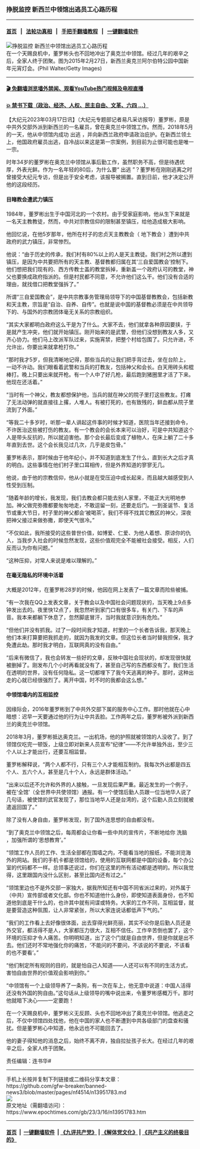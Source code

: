### 挣脱监控 新西兰中领馆出逃员工心路历程
------------------------

#### [首页](https://github.com/gfw-breaker/banned-news3/blob/master/README.md) &nbsp;&nbsp;|&nbsp;&nbsp; [法轮功真相](https://github.com/begood0513/basic/blob/master/README.md)  &nbsp;&nbsp;|&nbsp;&nbsp; [手把手翻墙教程](https://github.com/gfw-breaker/guides/wiki)  &nbsp;&nbsp;|&nbsp;&nbsp; [一键翻墙软件](https://github.com/gfw-breaker/nogfw/blob/master/README.md)  



<div><img alt="挣脱监控 新西兰中领馆出逃员工心路历程" class="attachment-djy_600_400 size-djy_600_400 wp-post-image" src="https://i.epochtimes.com/assets/uploads/2023/03/id13951785-GettyImages-464591020-600x400.jpg"/>
<div class="caption">
 在一个天赐良机中，董罗彬头也不回地冲出了奥克兰中领馆。经过几年的艰辛之后，全家人终于团聚。图为2015年2月27日，新西兰奥克兰阿尔伯特公园中国新年元宵灯会。(Phil Walter/Getty Images)
</div></div><hr/>

#### [ 🎬  免翻墙浏览墙外禁闻、观看YouTube热门视频及电视直播](https://github.com/gfw-breaker/HelloWorld)

#### [ 💥  禁书下载（政治、经济、人权、民主自由、文革、六四 ...）](https://github.com/gfw-breaker/books/blob/master/README.md)

<div><p>
 【大纪元2023年03月17日讯】（大纪元专题部记者易凡采访报导）董罗彬，原是中共外交部外派到新西兰的一名雇员，曾在奥克兰中领馆工作。然而，2018年5月的一天，他从中领馆内成功
 <ok href="https://www.epochtimes.com/gb/tag/%E5%87%BA%E9%80%83.html">
  出逃
 </ok>
 ，并向新西兰政府申请政治庇护。在新西兰领土上，他国政府雇员出逃，自冷战以来这是第一宗案例，到目前为止很可能也是唯一一宗。
</p>
<p>
 时年34岁的董罗彬在奥克兰中领馆从事后勤工作，虽然职务不高，但是待遇优厚，外表光鲜。作为一名年轻的80后，为什么要“
 <ok href="https://www.epochtimes.com/gb/tag/%E5%87%BA%E9%80%83.html">
  出逃
 </ok>
 ”？董罗彬在刚刚逃离之时曾接受大纪元专访，但是出于安全考虑，该报导被搁置。直到日前，他才决定公开他的这段经历。
</p>
<h4>
 目睹教会遭武力镇压
</h4>
<p>
 1984年，董罗彬出生于中国河北的一个农村。由于受家庭影响，他从生下来就是一名天主教教徒，然而，中共对宗教信仰的限制甚至镇压，给他造成极大影响。
</p>
<p>
 他回忆说，在他5岁那年，他所在村子的忠贞天主教教会（
 <ok href="https://www.epochtimes.com/gb/tag/%E5%9C%B0%E4%B8%8B%E6%95%99%E4%BC%9A.html">
  地下教会
 </ok>
 ）遭到中共政府的武力镇压，非常惨烈。
</p>
<p>
 他说：“由于历史的传承，我们村有80%以上的人是天主教徒。我们村之所以遭到镇压，是因为中共要把所有的天主教、基督教都归属在其‘三自爱国教会’控制下。他们想把我们现有的、西方传教士盖的教堂拆掉，重新盖一个政府认可的教堂，神父也要换成政府指派的。但是村民都不同意，不允许他们这么干。他们没有合适的理由，就找借口把教堂强拆了。”
</p>
<p>
 所谓“三自爱国教会”，是中共宗教事务管理局领导下的中国基督教教会，包括新教和天主教，宗旨是“自治、自养、自传”。也就是说中国的基督教必须是在中共领导下的、与国外的宗教团体毫无关系的宗教组织。
</p>
<p>
 “其实大家都明白政府这么干是为了什么。大家不去，他们就拿各种原因要挟，于是就产生冲突，他们就开始镇压。刚开始来的是武警，但他们没想到教友人多，又齐心协力。他们马上改派军队过来，实施宵禁，把整个村给包围了。只允许进，不允许出，你要出来就拿枪打你。”
</p>
<p>
 “那时我才5岁，但我清晰地记得，那些当兵的让我们把手背过去，坐在台阶上，一动不许动。我们眼看着武警和当兵的打教友，包括神父和会长。白天用砖头和棍棒打。晚上只要出来就开枪。有一个人中了好几枪，最后跑到猪圈里才活了下来。他现在还活着。”
</p>
<p>
 “当时有一个神父，教友都想保护他，当兵的就在神父的院子里打这些教友。打瘫了无法动弹的就直接往上撂，人堆人。有被打死的，也有致残的，鲜血都从院子里流到了外面。”
</p>
<p>
 “等我二十多岁时，听那一辈人讲起这件事的时候才知道，医院当年还接到命令，不许医治这些被打伤的教友。有一个教会的会长本来可以治好，可是中共知道这个人是带头反抗的，所以就迫害他。那个会长最后变成了植物人，在床上躺了二十多年直到去世。这个会长我见过几次，几乎是皮包骨。”
</p>
<p>
 董罗彬表示，那时候由于他年纪小，并不知道到底发生了什么，直到长大之后才真的明白。这些事情在他们村子里口耳相传，但是外界知道的寥寥无几。
</p>
<p>
 他说，由于他的宗教信仰，他从小就是在受压迫中成长起来，而且越大越感受到人性受到压制。
</p>
<p>
 “随着年龄的增长，我发现，我们去教会都只能去别人家里，不能正大光明地参加。神父做完弥撒都要匆匆地走，不敢逗留一刻，还要走后门。一到圣诞节、复活节或重大节日，村子里的神父都会‘被喝茶’。我们不得不找其它教区的神父，深夜把神父接过来做弥撒，即使天气很冷。”
</p>
<p>
 “不仅如此，我所接受的这些普世价值，如博爱、仁爱、为他人着想、原谅你的仇人，当我步入社会的时候忽然发现，这些价值观完全不能被社会接受。相反，人们反而认为你有问题。”
</p>
<p>
 “这种压抑，对常人来说是难以理解的。”
</p>
<h4>
 在毫无隐私的环境中活着
</h4>
<p>
 大概是2012年，在董罗彬28岁的时候，他因在网上发表了一篇文章而险些被捕。
</p>
<p>
 “有一次我在QQ上发表文章，关于教会以及中国社会问题现状的，当天晚上9点多钟发出去的。夜里快12点了，我忽然听到家门口有很多车，有关门、下车的声音。我本来都躺下休息了，忽然脚底冒汗，当时我就意识到有危险。”
</p>
<p>
 “但他们并没有抓我。过了一段时间我才知道，村里的一个长者告诉我，那天晚上他们本来打算要把我抓走的，就因为我发的文章。但这位长者当时替我担保，我才免遭此劫。那时我才明白，互联网真的没有自由。”
</p>
<p>
 “后来有微信了，我也会转发一些好的文章，反映中国社会现状的，却发现很快就被删掉了。刚发布几个小时再看就没有了，甚至自己写的东西都没有了。我们生活在透明的世界，没有任何隐私。这一切都埋下了我今天逃离的种子。那时，这种出走的心就已经很强烈了。离开中国，时不时的我都会这么想。”
</p>
<h4>
 中领馆墙内的互相监控
</h4>
<p>
 因缘际会，2016年董罗彬到了中共外交部下属的服务中心工作。那时他就在心中暗想：迟早一天要通过他的行为让中共丢脸。工作两年之后，董罗彬被外派到新西兰的奥克兰中领馆。
</p>
<p>
 2018年3月，董罗彬抵达奥克兰。一出机场，他的护照就被领馆的人没收了。到了领馆仅吃完一顿饭，上级立即对新来人员宣布“纪律”——不允许单独外出，至少三个人以上才能出行，还要互相监督。
</p>
<p>
 董罗彬解释说，“两个人都不行，只有三个人才能相互制约。我每次外出都是四五个人、五六个人，甚至是几十个人，永远是群体活动。”
</p>
<p>
 “出来以后还不允许和外界的人接触，一旦发现后果严重。最近发生的一个例子，被在‘全馆’（全世界中共使领馆）通报。有一个使馆后勤人员跟一位当地华人说了几句话，被使馆的武官发现了，那位当地华人还是台湾的，这个后勤人员立刻就被遣返回国了。”
</p>
<p>
 除了没有人身自由，董罗彬发现，到了国外连思想的自由都没有。
</p>
<p>
 “到了奥克兰中领馆之后，每周都会让你看一些中共的宣传片，不断地给你
 <ok href="https://www.epochtimes.com/gb/tag/%E6%B4%97%E8%84%91.html">
  洗脑
 </ok>
 ，加强所谓的‘思想教育’。”
</p>
<p>
 “领馆工作人员的工作、生活全部都在围墙之内，不能看当地的报纸，不能浏览海外的网站。我们的手机卡都是领馆给的，使用的互联网都是中国的设备，每个办公室的代码都不一样。总领事还说过，你们在这里的所有活动都是透明的。所以我觉得，这里跟国内没什么区别，甚至比国内还有过之。”
</p>
<p>
 “领馆里边也不是外交部一家独大，据我所知还有中国不同省派过来的，对外属于（中共）宣传部或者文化部。你也不知道他什么身份，即使知道表面身份，也不知道他到底是干什么的，也许其中就有间谍或特务。大家的工作不同，互相监督，就是要营造这种氛围，让人非常紧张，所以大家连说话都低声下气的。”
</p>
<p>
 “我们的工作看上去好像很体面，出去穿得光鲜亮丽，其实不论你是后勤人员还是外交官，都活得不是人，大家都压力很大，互相不信任。工作辛苦倒也罢了，这个环境的压抑才令人痛苦。你明明知道，出了这个门就是自由世界，但是你就是出不去。他们还时不常地强化你的痛苦，‘不能问的不要问，不该说的不要说，不该看的也不要看’。”
</p>
<p>
 “他们制定所有规则的目的，就是怕自己人知道——人还可以有不同的生活方式，害怕自由世界的价值观会影响到你。”
</p>
<p>
 “中领馆有一个上级领导养了一条狗，有一次在车上，他无意中说道：中国人活得还没有外国的狗自由。”这句话从上级领导的嘴中说出来，令董罗彬感概万千。那时他就暗下决心——一定要跑！
</p>
<p>
 在一个天赐良机中，董罗彬义无反顾、头也不回地冲出了奥克兰中领馆。他逃走之后，不仅中领馆四处找他，他在中国的家人也不断遭到中共各级部门的盘查和骚扰。但是董罗彬心中知道，他永远也不可能回去了。
</p>
<p>
 他的妻子得知他的消息之后，始终不离不弃，独自拉扯孩子长大。在经过几年的艰辛之后，全家人终于团聚。
</p>
<p>
 责任编辑：连书华#
</p>
</div>
<hr/>
手机上长按并复制下列链接或二维码分享本文章：<br/>
https://github.com/gfw-breaker/banned-news3/blob/master/pages/nf4514/n13951783.md <br/>
<a href='https://github.com/gfw-breaker/banned-news3/blob/master/pages/nf4514/n13951783.md'><img src='https://github.com/gfw-breaker/banned-news3/blob/master/pages/nf4514/n13951783.md.png'/></a> <br/>
原文地址（需翻墙访问）：https://www.epochtimes.com/gb/23/3/16/n13951783.htm


------------------------
#### [首页](https://github.com/gfw-breaker/banned-news3/blob/master/README.md) &nbsp;|&nbsp; [一键翻墙软件](https://github.com/gfw-breaker/nogfw/blob/master/README.md) &nbsp;| [《九评共产党》](https://github.com/gfw-breaker/9ping.md/blob/master/README.md#九评之一评共产党是什么) | [《解体党文化》](https://github.com/gfw-breaker/jtdwh.md/blob/master/README.md) | [《共产主义的终极目的》](https://github.com/gfw-breaker/gczydzjmd.md/blob/master/README.md)


<img src='http://gfw-breaker.win/banned-news3/pages/nf4514/n13951783.md' width='0px' height='0px'/>